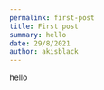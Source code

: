 ```yaml
---
permalink: first-post
title: First post
summary: hello
date: 29/8/2021
author: akisblack
---
```


hello
